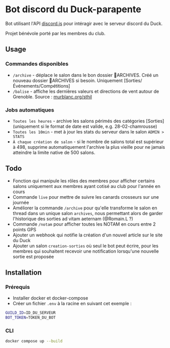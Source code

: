 # Bot discord du Duck-parapente

Bot utilisant l'API  [discord.js](https://discord.js.org/) pour intéragir avec le serveur discord du Duck.

Projet bénévole porté par les membres du club.

## Usage
### Commandes disponibles
- `/archive` - déplace le salon dans le bon dossier 📁ARCHIVES. Créé un nouveau dossier 📁ARCHIVES si besoin. Uniquement [Sorties/Événements/Compétitions]
- `/balise`  - affiche les dernières valeurs et directions de vent autour de Grenoble. Source : [murblanc.org/sthil](https://murblanc.org/sthil)

### Jobs automatiques
- `Toutes les heures`  - archive les salons périmés des catégories [Sorties] (uniquement si le format de date est valide, e.g. 28-02-chamrousse)
- `Toutes les 10min` - met à jour les stats du serveur dans le salon `ADMIN > STATS`
- `À chaque création de salon` - si le nombre de salons total est supérieur à 498, supprime automatiquement l'archive la plus vieille pour ne jamais atteindre la limite native de 500 salons.

## Todo

- Fonction qui manipule les rôles des membres pour afficher certains salons uniquement aux membres ayant cotisé au club pour l'année en cours
- Commande `live` pour mettre de suivre les canards crosseurs sur une journée
- Améliorer la commande `/archive` pour qu'elle transforme le salon en thread dans un unique salon `archives`, nous permettant alors de garder l'historique des sorties ad vitam aeternam (@Romain.L ?)
- Commande `/notam` pour afficher toutes les NOTAM en cours entre 2 points GPS
- Ajouter un webhook qui notifie la création d'un nouvel article sur le site du Duck
- Ajouter un salon `creation-sorties` où seul le bot peut écrire, pour les membres qui souhaitent recevoir une notification lorsqu'une nouvelle sortie est proposée

## Installation

### Prérequis

- Installer docker et docker-compose
- Créer un fichier `.env` à la racine en suivant cet exemple :
```bash
GUILD_ID=ID_DU_SERVEUR
BOT_TOKEN=TOKEN_DU_BOT
```

### CLI
```bash
docker compose up --build
```